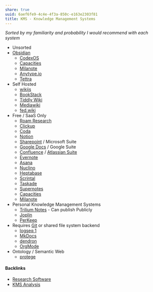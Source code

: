 ```yaml
---
share: true
uuid: 6aef6fe9-4c4e-4f3a-850c-e163e2303f81
title: KMS - Knowledge Management Systems
---
```

*Sorted by my familiarity and probability I would recommend with each system*
* Unsorted
* [Obsidian](/f76a085e-f2c8-43bd-a852-47760f01e401)
	* [CodexOS](/c1e5d216-a0fa-4d76-b0c6-03e637098787)
	* [Capacities](/470a0b9a-f409-4223-9076-5ffb2bb61325)
	* [Milanote](/ac5d90e1-1c58-49d8-999d-ddad9ed89c3b)
	* [Anytype.io](/48981b6b-ce70-4cdf-9982-fbbc3432f2b9)
	* [Tettra](/32e74e32-b207-44e5-adc2-3d8e1a6c4de1)
* Self Hosted
	* [wikijs](/c7f4916b-aecb-4d00-a8e3-bb4908e1158d)
	* [BookStack](/3067e6fb-ba0f-4123-8878-82e0fb0451e4)
	* [Tiddly Wiki](/2195a706-03d5-4d97-af0f-f9d7f220f30a)
	* [Mediawiki](/dbc5424b-471d-4841-8bcd-136c70ad9ff2)
	* [fed.wiki](/40f68e77-3ab8-442e-85e0-e928b1ca2640)
* Free / SaaS Only
	* [Roam Research](/6c6425a5-d844-46fd-ba26-8d0fa23ce07a)
	* [Clickup](/1d875b76-a61f-4115-81ad-73504f013271)
	* [Coda](/4f22ca01-d0fc-433e-8a90-5e2bb814cb8d)
	* [Notion](/d4e07a3a-4260-4d1e-812d-b213447f4a3e)
	* [Sharepoint](/5c7cb257-9ea7-4dcf-9c76-62a9f903c6df) / Microsoft Suite
	* [Google Docs](/27b9ed36-0be3-452d-a583-2c850f101989) / Google Suite
	* [Confluence](/847a8136-5459-4b12-a382-1422423eecae)  / [Atlassian Suite](/eb3bdddd-55be-4954-91d6-67a26c70a8c5)
	* [Evernote](/913c6f6a-3f34-4a69-a56a-ada8d63d11e5)
	* [Asana](/0d22f0dc-ec05-464d-957c-1734f0608a32)
	* [Nuclino](/fd3f7184-2393-494b-b8f3-4c0a30eda1c0)
	* [Heptabase](/9bbe63ce-8f8f-44e4-8bb5-72cc1be20fc3)
	* [Scrintal](/b6d7c4d7-0454-4be2-a49e-ad22c2c1da38)
	* [Taskade](/485fd5da-b7c4-4521-a1e9-3b46e4e6b8fa)
	* [Supernotes](/c7ac95ac-1752-4754-bca8-258981a4233f)
	* [Capacities](/470a0b9a-f409-4223-9076-5ffb2bb61325)
	* [Milanote](/ac5d90e1-1c58-49d8-999d-ddad9ed89c3b)
* Personal Knowledge Management Systems
	* [Trilium Notes](/ac895e08-776c-4f91-86a6-5108e7634d3d) - Can publish Publicly
	* [Joplin](/f3b8b52f-5074-4f08-943b-ea13cf712b66)
	* [PerKeep](/9c7ee4a4-18d0-452d-b707-cc2decd6b425)
* Requires [Git](/10bfb6e2-0087-495e-a93e-60861dd6de76) or shared file system backend 
	* [logseq 1](/e8047586-3985-4caa-9020-b8a5dde09d50)
	* [MkDocs](https://www.mkdocs.org/)
	* [dendron](/99dfbc86-bdad-4cae-8b6a-031cd240f016)
	* [OrgMode](/30f4e9ec-5312-4f11-b78f-1f7f54624f74)
* Ontology / Semantic Web
	* [protege](/4ac49f4e-a0d5-49da-b619-acc5e1f101ed)


#### Backlinks

* [Research Software](/c938becf-734b-4f55-b075-28fa6a24bea5)
* [KMS Analysis](/ea7bef36-42df-455b-8fb6-c8bdb458b6e5)